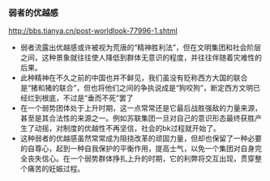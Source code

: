 ### 弱者的优越感
http://bbs.tianya.cn/post-worldlook-77996-1.shtml
- 弱者流露出优越感或许被视为荒唐的“精神胜利法”，但在文明集团和社会阶层之间，这种景象就往往使人降低到群体无意识的程度，并往往伴随着灾难性的后果。
- 此种精神在不久之前的中国也并不鲜见，我们虽没有贬称西方大国的联合是“猪和猪的联合”，但也将他们之间的争执说成是“狗咬狗”，断定西方文明已经烂到根底，不过是“垂而不死”罢了
- 在一个弱势团体处于上升时期，这一点常常还是它最后战胜强敌的力量来源，甚至是其合法性的来源之一。例如苏联集团一旦对自己的意识形态最终获胜产生了动摇，对制度的优越性不再坚信，社会的bk过程就开始了。
- 这种弱者的优越感虽然常常成为阻挠改革的顽固力量，但却也保留了一种必要的自尊心，起到一种自我保护的平衡作用，提高士气，以免一个集团对自身完全丧失信心。在一个弱势群体挣扎上升的时期，它的利弊将交互出现，贯穿整个痛苦的妊娠过程。
